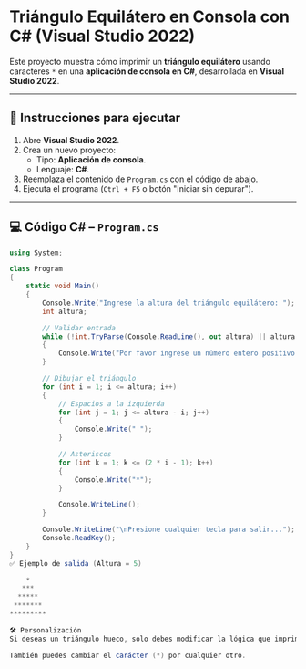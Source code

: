 # Triángulo Equilátero en Consola con C# (Visual Studio 2022)

Este proyecto muestra cómo imprimir un **triángulo equilátero** usando caracteres `*` en una **aplicación de consola en C#**, desarrollada en **Visual Studio 2022**.

---

## 🚀 Instrucciones para ejecutar

1. Abre **Visual Studio 2022**.
2. Crea un nuevo proyecto:
   - Tipo: **Aplicación de consola**.
   - Lenguaje: **C#**.
3. Reemplaza el contenido de `Program.cs` con el código de abajo.
4. Ejecuta el programa (`Ctrl + F5` o botón "Iniciar sin depurar").

---

## 💻 Código C# – `Program.cs`

```csharp
using System;

class Program
{
    static void Main()
    {
        Console.Write("Ingrese la altura del triángulo equilátero: ");
        int altura;

        // Validar entrada
        while (!int.TryParse(Console.ReadLine(), out altura) || altura <= 0)
        {
            Console.Write("Por favor ingrese un número entero positivo: ");
        }

        // Dibujar el triángulo
        for (int i = 1; i <= altura; i++)
        {
            // Espacios a la izquierda
            for (int j = 1; j <= altura - i; j++)
            {
                Console.Write(" ");
            }

            // Asteriscos
            for (int k = 1; k <= (2 * i - 1); k++)
            {
                Console.Write("*");
            }

            Console.WriteLine();
        }

        Console.WriteLine("\nPresione cualquier tecla para salir...");
        Console.ReadKey();
    }
}
✅ Ejemplo de salida (Altura = 5)

    *
   ***
  *****
 *******
*********

🛠️ Personalización
Si deseas un triángulo hueco, solo debes modificar la lógica que imprime los asteriscos.

También puedes cambiar el carácter (*) por cualquier otro.


